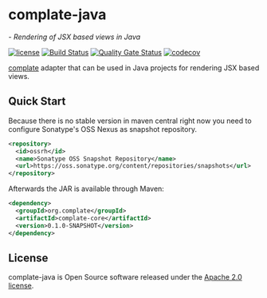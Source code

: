 # complate-java
*- Rendering of JSX based views in Java*

[![license](https://img.shields.io/badge/License-Apache%202.0-blue.svg)](https://www.apache.org/licenses/LICENSE-2.0) [![Build Status](https://travis-ci.org/complate/complate-java.svg?branch=master)](https://travis-ci.org/complate/complate-java) [![Quality Gate Status](https://sonarcloud.io/api/project_badges/measure?project=org.complate%3Acomplate-core&metric=alert_status)](https://sonarcloud.io/dashboard?id=org.complate%3Acomplate-core) [![codecov](https://codecov.io/gh/complate/complate-java/branch/master/graph/badge.svg)](https://codecov.io/gh/complate/complate-java)

[complate](https://complate.org) adapter that can be used in Java projects for
rendering JSX based views.


## Quick Start

Because there is no stable version in maven central right now you need to
configure Sonatype's OSS Nexus as snapshot repository.

```xml
<repository>
  <id>ossrh</id>
  <name>Sonatype OSS Snapshot Repository</name>
  <url>https://oss.sonatype.org/content/repositories/snapshots</url>
</repository>
```

Afterwards the JAR is available through Maven:

```xml
<dependency>
  <groupId>org.complate</groupId>
  <artifactId>complate-core</artifactId>
  <version>0.1.0-SNAPSHOT</version>
</dependency>
```


## License

complate-java is Open Source software released under the
[Apache 2.0 license](http://www.apache.org/licenses/LICENSE-2.0.html).
